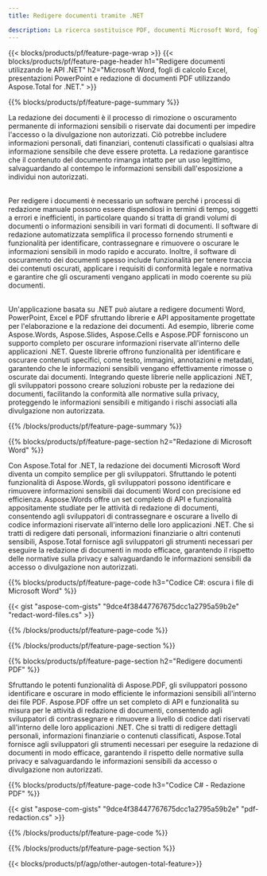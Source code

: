 ```yaml
---
title: Redigere documenti tramite .NET 

description: La ricerca sostituisce PDF, documenti Microsoft Word, fogli di calcolo Excel e dati di presentazioni PowerPoint tramite l'applicazione .NET. Codice C# elencato
---
```


{{< blocks/products/pf/feature-page-wrap >}}
{{< blocks/products/pf/feature-page-header h1="Redigere documenti utilizzando le API .NET" h2="Microsoft Word, fogli di calcolo Excel, presentazioni PowerPoint e redazione di documenti PDF utilizzando Aspose.Total for .NET." >}}

{{% blocks/products/pf/feature-page-summary %}}

La redazione dei documenti è il processo di rimozione o oscuramento permanente di informazioni sensibili o riservate dai documenti per impedire l'accesso o la divulgazione non autorizzati. Ciò potrebbe includere informazioni personali, dati finanziari, contenuti classificati o qualsiasi altra informazione sensibile che deve essere protetta. La redazione garantisce che il contenuto del documento rimanga intatto per un uso legittimo, salvaguardando al contempo le informazioni sensibili dall'esposizione a individui non autorizzati. <br /><br />

Per redigere i documenti è necessario un software perché i processi di redazione manuale possono essere dispendiosi in termini di tempo, soggetti a errori e inefficienti, in particolare quando si tratta di grandi volumi di documenti o informazioni sensibili in vari formati di documenti. Il software di redazione automatizzata semplifica il processo fornendo strumenti e funzionalità per identificare, contrassegnare e rimuovere o oscurare le informazioni sensibili in modo rapido e accurato. Inoltre, il software di oscuramento dei documenti spesso include funzionalità per tenere traccia dei contenuti oscurati, applicare i requisiti di conformità legale e normativa e garantire che gli oscuramenti vengano applicati in modo coerente su più documenti.<br /><br />

Un'applicazione basata su .NET può aiutare a redigere documenti Word, PowerPoint, Excel e PDF sfruttando librerie e API appositamente progettate per l'elaborazione e la redazione dei documenti. Ad esempio, librerie come Aspose.Words, Aspose.Slides, Aspose.Cells e Aspose.PDF forniscono un supporto completo per oscurare informazioni riservate all'interno delle applicazioni .NET. Queste librerie offrono funzionalità per identificare e oscurare contenuti specifici, come testo, immagini, annotazioni e metadati, garantendo che le informazioni sensibili vengano effettivamente rimosse o oscurate dai documenti. Integrando queste librerie nelle applicazioni .NET, gli sviluppatori possono creare soluzioni robuste per la redazione dei documenti, facilitando la conformità alle normative sulla privacy, proteggendo le informazioni sensibili e mitigando i rischi associati alla divulgazione non autorizzata.


{{% /blocks/products/pf/feature-page-summary  %}}

{{% blocks/products/pf/feature-page-section  h2="Redazione di Microsoft Word" %}}

Con Aspose.Total for .NET, la redazione dei documenti Microsoft Word diventa un compito semplice per gli sviluppatori. Sfruttando le potenti funzionalità di Aspose.Words, gli sviluppatori possono identificare e rimuovere informazioni sensibili dai documenti Word con precisione ed efficienza. Aspose.Words offre un set completo di API e funzionalità appositamente studiate per le attività di redazione di documenti, consentendo agli sviluppatori di contrassegnare e oscurare a livello di codice informazioni riservate all'interno delle loro applicazioni .NET. Che si tratti di redigere dati personali, informazioni finanziarie o altri contenuti sensibili, Aspose.Total fornisce agli sviluppatori gli strumenti necessari per eseguire la redazione di documenti in modo efficace, garantendo il rispetto delle normative sulla privacy e salvaguardando le informazioni sensibili da accesso o divulgazione non autorizzati.

{{% blocks/products/pf/feature-page-code h3="Codice C#: oscura i file di Microsoft Word" %}}

{{< gist "aspose-com-gists" "9dce4f38447767675dcc1a2795a59b2e" "redact-word-files.cs" >}}

{{% /blocks/products/pf/feature-page-code  %}}

{{% /blocks/products/pf/feature-page-section %}}

{{% blocks/products/pf/feature-page-section  h2="Redigere documenti PDF" %}}

Sfruttando le potenti funzionalità di Aspose.PDF, gli sviluppatori possono identificare e oscurare in modo efficiente le informazioni sensibili all'interno dei file PDF. Aspose.PDF offre un set completo di API e funzionalità su misura per le attività di redazione di documenti, consentendo agli sviluppatori di contrassegnare e rimuovere a livello di codice dati riservati all'interno delle loro applicazioni .NET. Che si tratti di redigere dettagli personali, informazioni finanziarie o contenuti classificati, Aspose.Total fornisce agli sviluppatori gli strumenti necessari per eseguire la redazione di documenti in modo efficace, garantendo il rispetto delle normative sulla privacy e salvaguardando le informazioni sensibili da accesso o divulgazione non autorizzati.

{{% blocks/products/pf/feature-page-code h3="Codice C# - Redazione PDF" %}}

{{< gist "aspose-com-gists" "9dce4f38447767675dcc1a2795a59b2e" "pdf-redaction.cs" >}}

{{% /blocks/products/pf/feature-page-code  %}}

{{% /blocks/products/pf/feature-page-section %}}

{{< blocks/products/pf/agp/other-autogen-total-feature>}}